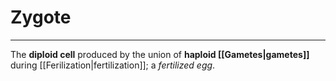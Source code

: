 # Zygote
---
The **diploid cell** produced by the union of **haploid [[Gametes|gametes]]** during [[Ferilization|fertilization]]; a *fertilized egg*.